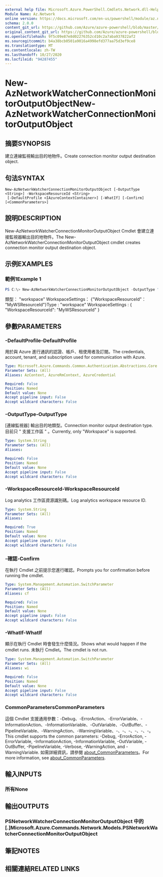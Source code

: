 ```yaml
---
external help file: Microsoft.Azure.PowerShell.Cmdlets.Network.dll-Help.xml
Module Name: Az.Network
online version: https://docs.microsoft.com/en-us/powershell/module/az.network/new-aznetworkwatcherconnectionmonitoroutputobject
schema: 2.0.0
content_git_url: https://github.com/Azure/azure-powershell/blob/master/src/Network/Network/help/New-AzNetworkWatcherConnectionMonitorOutputObject.md
original_content_git_url: https://github.com/Azure/azure-powershell/blob/master/src/Network/Network/help/New-AzNetworkWatcherConnectionMonitorOutputObject.md
ms.openlocfilehash: 9f5c09e87e8d02276352cd10c2a7aba937822af2
ms.sourcegitcommit: b4a38bcb0501a9016a4998efd377aa75d3ef9ce8
ms.translationtype: MT
ms.contentlocale: zh-TW
ms.lasthandoff: 10/27/2020
ms.locfileid: "94287455"
---
```

# <span data-ttu-id="2e004-101">New-AzNetworkWatcherConnectionMonitorOutputObject</span><span class="sxs-lookup"><span data-stu-id="2e004-101">New-AzNetworkWatcherConnectionMonitorOutputObject</span></span>

## <span data-ttu-id="2e004-102">摘要</span><span class="sxs-lookup"><span data-stu-id="2e004-102">SYNOPSIS</span></span>
<span data-ttu-id="2e004-103">建立連線監視輸出目的地物件。</span><span class="sxs-lookup"><span data-stu-id="2e004-103">Create connection monitor output destination object.</span></span>

## <span data-ttu-id="2e004-104">句法</span><span class="sxs-lookup"><span data-stu-id="2e004-104">SYNTAX</span></span>

```
New-AzNetworkWatcherConnectionMonitorOutputObject [-OutputType <String>] -WorkspaceResourceId <String>
 [-DefaultProfile <IAzureContextContainer>] [-WhatIf] [-Confirm] [<CommonParameters>]
```

## <span data-ttu-id="2e004-105">說明</span><span class="sxs-lookup"><span data-stu-id="2e004-105">DESCRIPTION</span></span>
<span data-ttu-id="2e004-106">New-AzNetworkWatcherConnectionMonitorOutputObject Cmdlet 會建立連接監視器輸出目的地物件。</span><span class="sxs-lookup"><span data-stu-id="2e004-106">The New-AzNetworkWatcherConnectionMonitorOutputObject cmdlet creates connection monitor output destination object.</span></span>

## <span data-ttu-id="2e004-107">示例</span><span class="sxs-lookup"><span data-stu-id="2e004-107">EXAMPLES</span></span>

### <span data-ttu-id="2e004-108">範例1</span><span class="sxs-lookup"><span data-stu-id="2e004-108">Example 1</span></span>
```powershell
PS C:\> New-AzNetworkWatcherConnectionMonitorOutputObject -OutputType "workspace" -ResourcWorkspaceResourceId MyWSResourceId
```

<span data-ttu-id="2e004-109">類型： "workspace" WorkspaceSettings： {"WorkspaceResourceId"： "MyWSResourceId"}</span><span class="sxs-lookup"><span data-stu-id="2e004-109">Type              : "workspace" WorkspaceSettings : { "WorkspaceResourceId": "MyWSResourceId" }</span></span>

## <span data-ttu-id="2e004-110">參數</span><span class="sxs-lookup"><span data-stu-id="2e004-110">PARAMETERS</span></span>

### <span data-ttu-id="2e004-111">-DefaultProfile</span><span class="sxs-lookup"><span data-stu-id="2e004-111">-DefaultProfile</span></span>
<span data-ttu-id="2e004-112">用於與 Azure 進行通訊的認證、帳戶、租使用者及訂閱。</span><span class="sxs-lookup"><span data-stu-id="2e004-112">The credentials, account, tenant, and subscription used for communication with Azure.</span></span>

```yaml
Type: Microsoft.Azure.Commands.Common.Authentication.Abstractions.Core.IAzureContextContainer
Parameter Sets: (All)
Aliases: AzContext, AzureRmContext, AzureCredential

Required: False
Position: Named
Default value: None
Accept pipeline input: False
Accept wildcard characters: False
```

### <span data-ttu-id="2e004-113">-OutputType</span><span class="sxs-lookup"><span data-stu-id="2e004-113">-OutputType</span></span>
<span data-ttu-id="2e004-114">[連線監視器] 輸出目的地類型。</span><span class="sxs-lookup"><span data-stu-id="2e004-114">Connection monitor output destination type.</span></span> <span data-ttu-id="2e004-115">目前只 \" 支援工作區 \" 。</span><span class="sxs-lookup"><span data-stu-id="2e004-115">Currently, only \"Workspace\" is supported.</span></span>

```yaml
Type: System.String
Parameter Sets: (All)
Aliases:

Required: False
Position: Named
Default value: None
Accept pipeline input: False
Accept wildcard characters: False
```

### <span data-ttu-id="2e004-116">-WorkspaceResourceId</span><span class="sxs-lookup"><span data-stu-id="2e004-116">-WorkspaceResourceId</span></span>
<span data-ttu-id="2e004-117">Log analytics 工作區資源識別碼。</span><span class="sxs-lookup"><span data-stu-id="2e004-117">Log analytics workspace resource ID.</span></span>

```yaml
Type: System.String
Parameter Sets: (All)
Aliases:

Required: True
Position: Named
Default value: None
Accept pipeline input: False
Accept wildcard characters: False
```

### <span data-ttu-id="2e004-118">-確認</span><span class="sxs-lookup"><span data-stu-id="2e004-118">-Confirm</span></span>
<span data-ttu-id="2e004-119">在執行 Cmdlet 之前提示您進行確認。</span><span class="sxs-lookup"><span data-stu-id="2e004-119">Prompts you for confirmation before running the cmdlet.</span></span>

```yaml
Type: System.Management.Automation.SwitchParameter
Parameter Sets: (All)
Aliases: cf

Required: False
Position: Named
Default value: None
Accept pipeline input: False
Accept wildcard characters: False
```

### <span data-ttu-id="2e004-120">-WhatIf</span><span class="sxs-lookup"><span data-stu-id="2e004-120">-WhatIf</span></span>
<span data-ttu-id="2e004-121">顯示在執行 Cmdlet 時會發生什麼情況。</span><span class="sxs-lookup"><span data-stu-id="2e004-121">Shows what would happen if the cmdlet runs.</span></span>
<span data-ttu-id="2e004-122">未執行 Cmdlet。</span><span class="sxs-lookup"><span data-stu-id="2e004-122">The cmdlet is not run.</span></span>

```yaml
Type: System.Management.Automation.SwitchParameter
Parameter Sets: (All)
Aliases: wi

Required: False
Position: Named
Default value: None
Accept pipeline input: False
Accept wildcard characters: False
```

### <span data-ttu-id="2e004-123">CommonParameters</span><span class="sxs-lookup"><span data-stu-id="2e004-123">CommonParameters</span></span>
<span data-ttu-id="2e004-124">這個 Cmdlet 支援通用參數：-Debug、-ErrorAction、-ErrorVariable、-InformationAction、-InformationVariable、-OutVariable、-OutBuffer、-PipelineVariable、-WarningAction、-WarningVariable、-、-、-、-、-、-。</span><span class="sxs-lookup"><span data-stu-id="2e004-124">This cmdlet supports the common parameters: -Debug, -ErrorAction, -ErrorVariable, -InformationAction, -InformationVariable, -OutVariable, -OutBuffer, -PipelineVariable, -Verbose, -WarningAction, and -WarningVariable.</span></span> <span data-ttu-id="2e004-125">如需詳細資訊，請參閱 [about_CommonParameters](http://go.microsoft.com/fwlink/?LinkID=113216)。</span><span class="sxs-lookup"><span data-stu-id="2e004-125">For more information, see [about_CommonParameters](http://go.microsoft.com/fwlink/?LinkID=113216).</span></span>

## <span data-ttu-id="2e004-126">輸入</span><span class="sxs-lookup"><span data-stu-id="2e004-126">INPUTS</span></span>

### <span data-ttu-id="2e004-127">所有</span><span class="sxs-lookup"><span data-stu-id="2e004-127">None</span></span>

## <span data-ttu-id="2e004-128">輸出</span><span class="sxs-lookup"><span data-stu-id="2e004-128">OUTPUTS</span></span>

### <span data-ttu-id="2e004-129">PSNetworkWatcherConnectionMonitorOutputObject 中的 [.]</span><span class="sxs-lookup"><span data-stu-id="2e004-129">Microsoft.Azure.Commands.Network.Models.PSNetworkWatcherConnectionMonitorOutputObject</span></span>

## <span data-ttu-id="2e004-130">筆記</span><span class="sxs-lookup"><span data-stu-id="2e004-130">NOTES</span></span>

## <span data-ttu-id="2e004-131">相關連結</span><span class="sxs-lookup"><span data-stu-id="2e004-131">RELATED LINKS</span></span>
